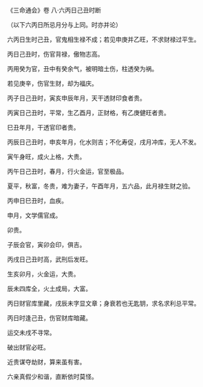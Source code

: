 《三命通会》卷 八·六丙日己丑时断

（以下六丙日所忌月分与上同。时亦并论）

六丙日生时己丑，官鬼相生禄不成；若见申庚并乙旺，不求财禄过平生。

丙日己丑时，伤官背禄，傲物志高。

丙用癸为官，丑中有癸余气，被明暗土伤，柱透癸为祸。

若见庚辛，伤官生财，却为福庆。

丙子日己丑时，寅亥申辰年月，天干透财印食者贵。

丙寅日己丑时，平常，生乙酉月，正财格，有乙庚健旺者贵。

巳丑年月，干透官印者贵。

丙辰日己丑时，申亥年月，化水则吉；不化寿促，戌月冲库，无人不发。

寅午身旺，成火上格，大贵。

丙午日己丑时，春月，行火金运，官至极品。

夏平，秋富，冬贵，难为妻子，午酉年月，五六品，此月禄生财之验。

丙申日巳丑时，血疾。

申月，文学儒官成。

卯贵。

子辰会官，寅卯会印，俱吉。

丙戌日己丑时高，武刑后发旺。

生亥卯月，火金运，大贵。

辰未四库全，火土成局，大富。

丙日财官库里藏，戌辰未字显文章；身衰若也无匙钥，求名求利总平常。

丙日时逢己丑，伤官财库暗藏。

运交未戌不寻常。

破出财官必旺。

近贵谋夺劫财，算来虽有害。

六亲真假少和谐，直断依时莫怪。

